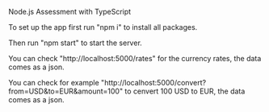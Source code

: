 Node.js Assessment with TypeScript

To set up the app first run "npm i" to install all packages.

Then run "npm start" to start the server.

You can check "http://localhost:5000/rates" for the currency rates, the data comes as a json.

You can check for example "http://localhost:5000/convert?from=USD&to=EUR&amount=100" to cenvert 100 USD to EUR, the data comes as a json.

 
